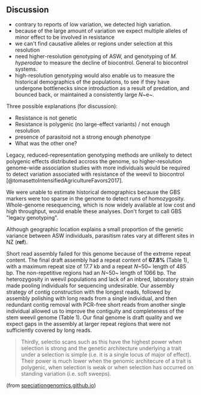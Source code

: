 ## Discussion

- contrary to reports of low variation, we detected high variation.
- because of the large amount of variation we expect multiple alleles of minor effect to be involved in resistance
- we can't find causative alleles or regions under selection at this resolution
- need higher-resolution genotyping of ASW, and genotyping of *M. hyperodae* to measure the decline of biocontrol. General to biocontrol systems.
- high-resolution genotyping would also enable us to measure the historical demographics of the populations, to see if they have undergone bottlenecks since introduction as a result of predation, and bounced back, or maintained a consistently large *N*~e~.


Three possible explanations (for discussion):

- Resistance is not genetic
- Resistance is polygenic (no large-effect variants) / not enough resolution 
- presence of parasitoid not a strong enough phenotype
- What was the other one?
 
Legacy, reduced-representation genotyping methods are unlikely to detect polygenic effects distributed accross the genome, so higher-resolution genome-wide association studies with more individuals would be required to detect variation associated with resistance of the weevil to biocontrol [@tomasettoIntensifiedAgricultureFavors2017].


We were unable to estimate historical demographics because the GBS markers were too sparse in the genome to detect runs of homozygosity.
Whole-genome resequencing, which is now widely available at low cost and high throughput, would enable these analyses.
Don't forget to call GBS "legacy genotyping".

Although geographic location explains a small proportion of the genetic variance between ASW individuals, parasitism rates vary at different sites in NZ (**ref**).

Short read assembly failed for this genome because of the extreme repeat content.
The final draft assembly had a repeat content of **67.8%** (Table 1), with a maximum repeat size of 17.7 kb and a repeat *N*~50~ length of 485 bp.
The non-repetitive regions had an *N*~50~ length of 1066 bp.
The heterozygosity in weevil populations and lack of an inbred, laboratory strain made pooling individuals for sequencing undesirable.
Our assembly strategy of contig construction with the longest reads, followed by assembly polishing with long reads from a single individual, and then redundant contig removal with PCR-free short reads from another single individual allowed us to improve the contiguity and completeness of the stem weevil genome (Table 1).
Our final genome is draft quality and we expect gaps in the assembly at larger repeat regions that were not sufficiently covered by long reads.

> Thirdly, selectio scans such as this have the highest power when selection is strong and the genetic architecture underlying a trait under a selection is simple (i.e. it is a single locus of major of effect). Their power is much lower when the genomic architecure of a trait is polygenic, when selection is weak or when selection has occurred on standing variation (i.e. soft sweeps).

(from [speciationgenomics.github.io](https://speciationgenomics.github.io/per_site_Fst/))
